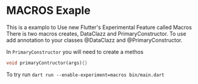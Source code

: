 # MACROS Exaple

This is a examplo to Use new Flutter's Experimental Feature called Macros
There is two macros creates, DataClazz and PrimaryConstructor.
To use add annotation to your classes @DataClazz and @PrimaryConstructor.

In `PrimaryConstructor` you will need to create a methos

```dart
void primaryContructor(args){}
```


To try run `dart run --enable-experiment=macros bin/main.dart`
